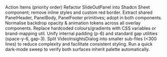 Action Items (priority order)
Refactor SlideOutPanel into Shadcn Sheet component; remove inline styles and custom red border.
Extract shared PanelHeader, PanelBody, PanelFooter primitives; adopt in both components.
Normalise backdrop opacity & animation tokens across all overlay components.
Replace hardcoded colours/gradients with CSS variables or brand-mapping util.
Unify internal padding (p-6) and standard gap utilities (space-y-6, gap-3).
Split VideoInsightsDialog into smaller sub-files (<300 lines) to reduce complexity and facilitate consistent styling.
Run a quick dark-mode sweep to verify both surfaces inherit palette automatically.